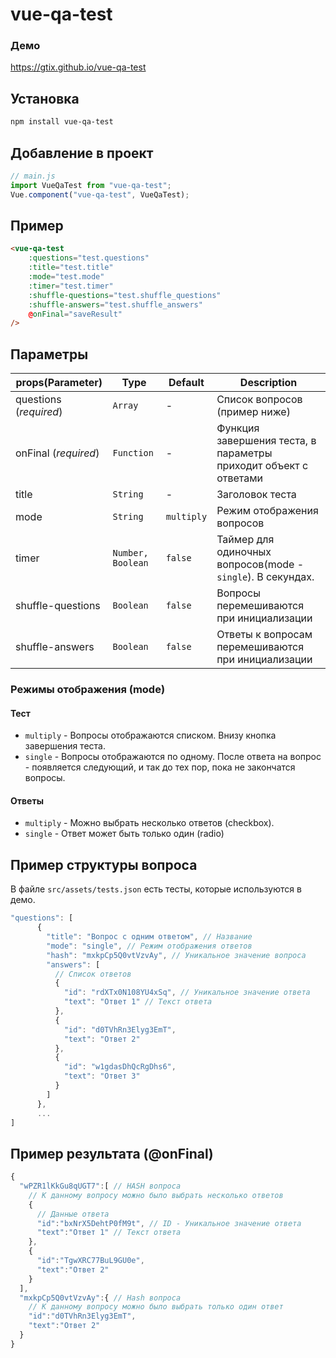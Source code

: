 # vue-qa-test

### Демо

https://gtix.github.io/vue-qa-test

## Установка

```bash
npm install vue-qa-test
```

## Добавление в проект

```js
// main.js
import VueQaTest from "vue-qa-test";
Vue.component("vue-qa-test", VueQaTest);
```

## Пример

```html
<vue-qa-test
	:questions="test.questions"
	:title="test.title"
	:mode="test.mode"
	:timer="test.timer"
	:shuffle-questions="test.shuffle_questions"
	:shuffle-answers="test.shuffle_answers"
	@onFinal="saveResult"
/>
```

## Параметры

| props(Parameter)       | Type              | Default    | Description                                                      |
| ---------------------- | ----------------- | ---------- | ---------------------------------------------------------------- |
| questions (_required_) | `Array`           | -          | Список вопросов (пример ниже)                                    |
| onFinal (_required_)   | `Function`        | -          | Функция завершения теста, в параметры приходит объект с ответами |
| title                  | `String`          | -          | Заголовок теста                                                  |
| mode                   | `String`          | `multiply` | Режим отображения вопросов                                       |
| timer                  | `Number, Boolean` | `false`    | Таймер для одиночных вопросов(mode - `single`). В секундах.      |
| shuffle-questions      | `Boolean`         | `false`    | Вопросы перемешиваются при инициализации                         |
| shuffle-answers        | `Boolean`         | `false`    | Ответы к вопросам перемешиваются при инициализации               |

### Режимы отображения (mode)

#### Тест

- `multiply` - Вопросы отображаются списком. Внизу кнопка завершения теста.
- `single` - Вопросы отображаются по одному. После ответа на вопрос - появляется следующий, и так до тех пор, пока не закончатся вопросы.

#### Ответы

- `multiply` - Можно выбрать несколько ответов (checkbox).
- `single` - Ответ может быть только один (radio)

## Пример структуры вопроса

В файле `src/assets/tests.json` есть тесты, которые используются в демо.

```js
"questions": [
      {
        "title": "Вопрос с одним ответом", // Название
        "mode": "single", // Режим отображения ответов
        "hash": "mxkpCp5Q0vtVzvAy", // Уникальное значение вопроса
        "answers": [
          // Список ответов
          {
            "id": "rdXTx0N108YU4xSq", // Уникальное значение ответа
            "text": "Ответ 1" // Текст ответа
          },
          {
            "id": "d0TVhRn3Elyg3EmT",
            "text": "Ответ 2"
          },
          {
            "id": "w1gdasDhQcRgDhs6",
            "text": "Ответ 3"
          }
        ]
      },
      ...
]
```

## Пример результата (@onFinal)

```js
{
  "wPZR1lKkGu8qUGT7":[ // HASH вопроса
    // К данному вопросу можно было выбрать несколько ответов
    {
      // Данные ответа
      "id":"bxNrX5DehtP0fM9t", // ID - Уникальное значение ответа
      "text":"Ответ 1" // Текст ответа
    },
    {
      "id":"TgwXRC77BuL9GU0e",
      "text":"Ответ 2"
    }
  ],
  "mxkpCp5Q0vtVzvAy":{ // Hash вопроса
    // К данному вопросу можно было выбрать только один ответ
    "id":"d0TVhRn3Elyg3EmT",
    "text":"Ответ 2"
  }
}
```
